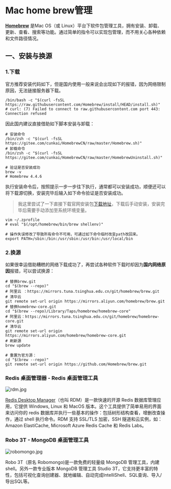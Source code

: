 # Mac home brew管理

**[Homebrew](https://brew.sh/zh-cn/)** 是Mac OS（或 Linux）平台下软件包管理工具，拥有安装、卸载、更新、查看、搜索等功能。通过简单的指令可以实现包管理，而不用关心各种依赖和文件路径情况。

## 一、安装与换源

### 1.下载

官方推荐安装代码如下，但是国内使用一般来说会出现如下的报错，因为网络限制原因，无法链接服务器下载。

```shell
/bin/bash -c "$(curl -fsSL https://raw.githubusercontent.com/Homebrew/install/HEAD/install.sh)"
# curl: (7) Failed to connect to raw.githubusercontent.com port 443: Connection refused
```

因此国内建议直接借助如下脚本安装与卸载：

```shell
# 安装命令
/bin/zsh -c "$(curl -fsSL https://gitee.com/cunkai/HomebrewCN/raw/master/Homebrew.sh)"
# 卸载命令
/bin/zsh -c "$(curl -fsSL https://gitee.com/cunkai/HomebrewCN/raw/master/HomebrewUninstall.sh)"

# 验证是否安装成功
brew -v
# Homebrew 4.4.6
```

执行安装命令后，按照提示一步一步往下执行，通常都可以安装成功，顺便还可以将下载源切换，安装完毕后输入如下命令验证是否安装成功。

> 我这里尝试了一下直接下载官网安装包[下载地址](https://github.com/Mortennn/Dozer/releases/)，下载后手动安装，安装完毕后需要手动添加至系统环境变量。

```shell
vim ~/.zprofile
# eval "$(/opt/homebrew/bin/brew shellenv)"

# 操作失误修改了导致所有命令不可用，可通过如下命令临时改变path改回来。
export PATH=/sbin:/bin:/usr/sbin:/usr/bin:/usr/local/bin
```

### 2.换源

如果很幸运借助糟糕的网络下载成功了，再尝试各种软件下载时却因为**国内网络原因**报错，可以尝试换源：

```shell
# 替换brew.git
cd "$(brew --repo)"
# 阿里云 ：https://mirrors.tuna.tsinghua.edu.cn/git/homebrew/brew.git
# 清华云
git remote set-url origin https://mirrors.aliyun.com/homebrew/brew.git
# 替换homebrew-core.git
cd "$(brew --repo)/Library/Taps/homebrew/homebrew-core"
# 阿里云：https://mirrors.tuna.tsinghua.edu.cn/git/homebrew/homebrew-core.git
# 清华云
git remote set-url origin https://mirrors.aliyun.com/homebrew/homebrew-core.git
# 刷新源
brew update

# 重置为官方源：
cd "$(brew --repo)"
git remote set-url origin https://github.com/Homebrew/brew.git
```







### Redis 桌面管理器 - Redis 桌面管理工具

![rdm.jpg](imgs/BkLcS9qsTd5UPCpz.jpg)

[Redis Desktop Manager](https://redisdesktop.com/)（也叫 RDM）是一款快速的开源 Redis 数据库管理应用，它提供 Windows, Linux 和 MacOS 版本。这个工具提供了简单易用的界面来访问你的 redis 数据库并执行一些基本的操作：包括树形结构查看，增删改查操作，通过 shell 执行命令。RDM 支持 SSL/TLS 加密，SSH 隧道和云实例，如：Amazon ElastiCache, Microsoft Azure Redis Cache 和 Redis Labs。

### Robo 3T - MongoDB 桌面管理工具

![robomongo.jpg](imgs/BkL5tNlzNJDzQxMF.jpg)

Robo 3T（原名 Robomongo)是一款免费的轻量级 MongoDB 管理工具，内建 shell。另外一款专业版本 MongoDB 管理工具 Studio 3T，它支持更丰富的特性，包括可视化查询创建器、就地编辑、自动完成IntelliShell、SQL查询、导入/导出SQL等。